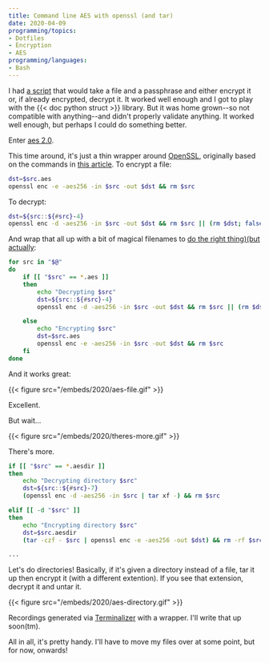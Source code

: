 ```yaml
---
title: Command line AES with openssl (and tar)
date: 2020-04-09
programming/topics:
- Dotfiles
- Encryption
- AES
programming/languages:
- Bash
---
```

I had [a script](https://github.com/jpverkamp/dotfiles/blob/b708190/bin/aes) that would take a file and a passphrase and either encrypt it or, if already encrypted, decrypt it. It worked well enough and I got to play with the {{< doc python struct >}} library. But it was home grown--so not compatible with anything--and didn't properly validate anything. It worked well enough, but perhaps I could do something better.

<!--more-->

Enter [aes 2.0](https://github.com/jpverkamp/dotfiles/blob/7d53f95/bin/aes).

This time around, it's just a thin wrapper around [OpenSSL](https://www.openssl.org/), originally based on the commands in [this article](https://www.tecmint.com/encrypt-decrypt-files-tar-openssl-linux/). To encrypt a file:

```bash
dst=$src.aes
openssl enc -e -aes256 -in $src -out $dst && rm $src
```

To decrypt:

```bash
dst=${src::${#src}-4}
openssl enc -d -aes256 -in $src -out $dst && rm $src || (rm $dst; false)
```

And wrap that all up with a bit of magical filenames to [do the right thing)(but actually](https://simpleprogrammer.com/when-doing-the-right-thing-is-wrong/):

```bash
for src in "$@"
do
    if [[ "$src" == *.aes ]]
    then
        echo "Decrypting $src"
        dst=${src::${#src}-4}
        openssl enc -d -aes256 -in $src -out $dst && rm $src || (rm $dst; false)

    else
        echo "Encrypting $src"
        dst=$src.aes
        openssl enc -e -aes256 -in $src -out $dst && rm $src
    fi
done
```

And it works great:

{{< figure src="/embeds/2020/aes-file.gif" >}}

Excellent. 

But wait...

{{< figure src="/embeds/2020/theres-more.gif" >}}

There's more. 

```bash
if [[ "$src" == *.aesdir ]]
then
    echo "Decrypting directory $src"
    dst=${src::${#src}-7}
    (openssl enc -d -aes256 -in $src | tar xf -) && rm $src

elif [[ -d "$src" ]]
then
    echo "Encrypting directory $src"
    dst=$src.aesdir
    (tar -czf - $src | openssl enc -e -aes256 -out $dst) && rm -rf $src

...
```

Let's do directories! Basically, if it's given a directory instead of a file, tar it up then encrypt it (with a different extention). If you see that extension, decrypt it and untar it. 

{{< figure src="/embeds/2020/aes-directory.gif" >}}

Recordings generated via [Terminalizer](https://terminalizer.com/) with a wrapper. I'll write that up soon(tm). 

All in all, it's pretty handy. I'll have to move my files over at some point, but for now, onwards!